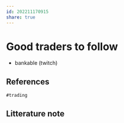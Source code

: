 ```yaml
---  
id: 202211170915  
share: true  
---  
```

# Good traders to follow  
  
- bankable (twitch)  
  
  
  
  
## References  
    #trading  
  
## Litterature note  
  
